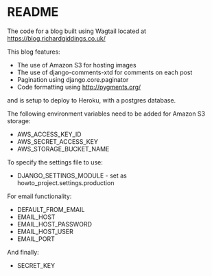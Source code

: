 # README #

The code for a blog built using Wagtail located at https://blog.richardgiddings.co.uk/

This blog features:
- The use of Amazon S3 for hosting images
- The use of django-comments-xtd for comments on each post
- Pagination using django.core.paginator
- Code formatting using http://pygments.org/

and is setup to deploy to Heroku, with a postgres database.

The following environment variables need to be added for Amazon S3 storage:
- AWS_ACCESS_KEY_ID
- AWS_SECRET_ACCESS_KEY
- AWS_STORAGE_BUCKET_NAME

To specify the settings file to use:
- DJANGO_SETTINGS_MODULE - set as howto_project.settings.production

For email functionality:
- DEFAULT_FROM_EMAIL
- EMAIL_HOST
- EMAIL_HOST_PASSWORD
- EMAIL_HOST_USER
- EMAIL_PORT

And finally:
- SECRET_KEY